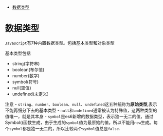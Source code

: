 - [数据类型](#数据类型)

# 数据类型

`Javascript`有7种内置数据类型。包括基本类型和对象类型

基本类型包括
- string(字符串)
- boolean(布尔值)
- number(数字)
- symbol(符号)
- null(空值)
- undefined(未定义)

注意
    - `string`、`number`、`boolean`、`null`、`undefined`这五种统称为**原始类型**,表示不能再细分下去的基本类型
    - `null`和`undefined`通常被认为特殊值，这两种类型的值唯一，就是其本身
    - `symbol`是es6新增的数据类型，表示独一无二的值，通过Symbol()函数生成，由于生成的`symbol`值为最原始的值，所以不能用`new`生成。每个`symbol`都是独一无二的，所以比较两个`symbol`值总是`false`.
